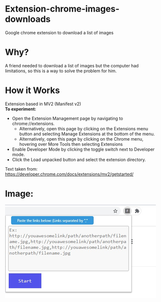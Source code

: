 # Extension-chrome-images-downloads
Google chrome extension to download a list of images
# Why?

A friend needed to download a list of images but the computer had limitations, so this is a way to solve the problem for him.

# How it Works

Extension based in MV2 (Manifest v2)<br>
<strong>To experiment:</strong>

* Open the Extension Management page by navigating to chrome://extensions.
  * Alternatively, open this page by clicking on the Extensions menu button and selecting Manage Extensions at the bottom of the menu.
  * Alternatively, open this page by clicking on the Chrome menu, hovering over More Tools then selecting Extensions
* Enable Developer Mode by clicking the toggle switch next to Developer mode.
* Click the Load unpacked button and select the extension directory.


Text taken from: https://developer.chrome.com/docs/extensions/mv2/getstarted/


# Image:

![alt text](imgs/01.JPG)
